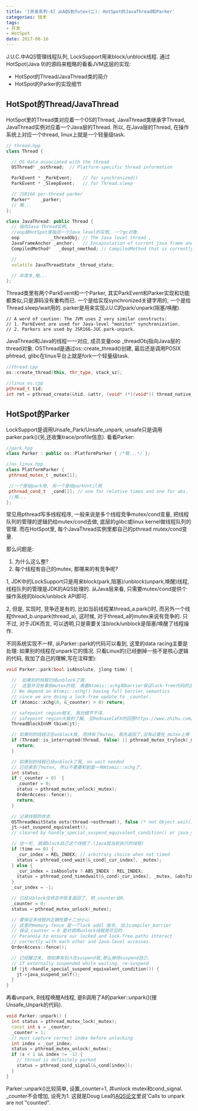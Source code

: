 ```yaml
---
title: '[并发系列-4] 从AQS到futex(二): HotSpot的JavaThread和Parker'
categories: 技术
tags:
- 并发
- HotSpot
date: 2017-08-16
---
```


J.U.C.中AQS管理线程队列, LockSupport用来block/unblock线程. 通过HotSpot(Java 9)的源码来粗略的看看JVM这层的实现:
* HotSpot的Thread/JavaThread类的简介
* HotSpot的Parker的实现细节
<!--more-->

## HotSpot的Thread/JavaThread
HotSpot里的Thread类对应着一个OS的Thread, JavaThread类继承字Thread, JavaThread实例对应着一个Java层的Thread.
所以, 在Java层的Thread, 在操作系统上对应一个thread, linux上就是一个轻量级task.

```c++
// thread.hpp
class Thread {

  // OS data associated with the thread
  OSThread* _osthread;  // Platform-specific thread information

  ParkEvent * _ParkEvent;    // for synchronized()
  ParkEvent * _SleepEvent;   // for Thread.sleep

  // JSR166 per-thread parker
  Parker*    _parker;
  // 略...
};

class JavaThread: public Thread {
  // 指向Java Thread实例,
  //oop是HotSpot里指向一个Java level的实例, 一个gc对象.
  oop            _threadObj; // The Java level thread ,
  JavaFrameAnchor _anchor;   // Encapsulation of current java frame and it state
  CompiledMethod*   _deopt_nmethod; // CompiledMethod that is currently being deoptimized

  //
  volatile JavaThreadState _thread_state;

  // 非常多,略...
};
```
Thread类里有两个ParkEvent和一个Parker, 其实ParkEvent和Parker实现和功能都类似,只是源码没有重构而已. 一个是给实现synchronized关键字用的, 一个是给Thread.sleep/wait用的. parker是用来实现J.U.C的park/unpark(阻塞/唤醒).
```
// A word of caution: The JVM uses 2 very similar constructs:
// 1. ParkEvent are used for Java-level "monitor" synchronization.
// 2. Parkers are used by JSR166-JUC park-unpark.
```
JavaThread和Java的线程一一对应, 成员变量oop _threadObj指向Java层的thread对象.
OSThread是通过os::create_thread()创建, 最后还是调用POSIX phtread, glibc在linux平台上就是fork一个轻量级task.
```c++
//thread.cpp
os::create_thread(this, thr_type, stack_sz);

//linux_os.cpp
pthread_t tid;
int ret = pthread_create(&tid, &attr, (void* (*)(void*)) thread_native_entry, thread);
```

## HotSpot的Parker

LockSupport是调用Unsafe_Park/Unsafe_unpark, unsafe只是调用parker.park()(另,还收集trace/profile信息). 看看Parker:

```c++
//park.hpp
class Parker : public os::PlatformParker { /*略...*/ };

//os_linux.hpp
class PlatformParker {
 pthread_mutex_t _mutex[1];

 //一个是给park用, 另一个是给parkUntil用
 pthread_cond_t  _cond[2]; // one for relative times and one for abs.
 //略...
};
```
常见用pthread写多线程程序, 一般来说是多个线程竞争mutex/cond变量, 把线程队列的管理的逻辑扔给mutex/cond去做, 底层的glibc或linux kernel做线程队列的管理. 而在HotSpot里, 每个JavaThread实例里都自己的pthread mutex/cond变量.  

那么问题是:
1. 为什么这么整?
2. 每个线程有自己的mutex, 那哪来的有竞争呢?

1, JDK中的LockSupport只是用来block(park,阻塞)/unblock(unpark,唤醒)线程, 线程队列的管理是JDK的AQS处理的. 从Java层来看, 只需要mutex/cond提供个操作系统的block/unblock API即可.

2, 但是, 实现时, 竞争还是有的, 比如当前线程某thread_a.park()时, 而另外一个线程thread_b.unpark(thread_a), 这时候, 对于thread_a的mutex来说有竞争的.
只不过, 对于JDK而言, 可以透明,只是需要关注block/unblock是阻塞/唤醒了线程操作.

不同系统实现不一样, 从Parker::park的代码可以看到, 这里的data racing主要是处理: 如果别的线程在unpark它的情况.
只看Linux的(已经删掉一些不是核心逻辑的代码, 我加了自己的理解,写在注释里):
```c++
void Parker::park(bool isAbsolute, jlong time) {

  //  如果别的线程已经unblock了我.  
  //  这里并没有拿到mutex的锁, 需要Atomic::xchg和barrier保证lock-free代码的正确.
  // We depend on Atomic::xchg() having full barrier semantics
  // since we are doing a lock-free update to _counter.
  if (Atomic::xchg(0, &_counter) > 0) return;

  // safepoint region相关, 我对细节不详.
  // safepoint region大致的了解, 见RednaxelaFX的回答https://www.zhihu.com/question/29268019
  ThreadBlockInVM tbivm(jt);

  // 如果别的线程正在unblock我, 而持有了mutex, 我先返回了,没有必要在_mutex上等
  if (Thread::is_interrupted(thread, false) || pthread_mutex_trylock(_mutex) != 0) {
    return;
  }

  // 如果别的线程已经unblock了我, no wait needed
  // 已经拿到了mutex, 所以不需要和前面一样Atomic::xchg了.
  int status;
  if (_counter > 0)  {
    _counter = 0;
    status = pthread_mutex_unlock(_mutex);
    OrderAccess::fence();
    return;
  }

  // 记录线程的状态
  OSThreadWaitState osts(thread->osthread(), false /* not Object.wait() */);
  jt->set_suspend_equivalent();
  // cleared by handle_special_suspend_equivalent_condition() or java_suspend_self()

  // 这一坨, 就是block自己这个线程了.(Java层当前执行的线程)
  if (time == 0) {
    _cur_index = REL_INDEX; // arbitrary choice when not timed
    status = pthread_cond_wait(&_cond[_cur_index], _mutex);
  } else {
    _cur_index = isAbsolute ? ABS_INDEX : REL_INDEX;
    status = pthread_cond_timedwait(&_cond[_cur_index], _mutex, &absTime);
  }
  _cur_index = -1;

  // 已经从block住状态中恢复返回了, 把_counter设0.
  _counter = 0;
  status = pthread_mutex_unlock(_mutex);

  // 要保证多线程的正确性要十二分小心
  // 这里的memory fence 是一个lock addl 指令, 加上compiler_barrier
  // 保证_counter = 0 是对调用unlock线程是可见的.
  // Paranoia to ensure our locked and lock-free paths interact
  // correctly with each other and Java-level accesses.
  OrderAccess::fence();

  // 已经醒过来, 但如果有别人在suspend我,那么继续suspend自己.
  // If externally suspended while waiting, re-suspend
  if (jt->handle_special_suspend_equivalent_condition()) {
    jt->java_suspend_self();
  }
}
```

再看unpark, B线程唤醒A线程, 是B调用了A的parker::unpark()(搜Unsafe_Unpark的代码).
```c++
void Parker::unpark() {
  int status = pthread_mutex_lock(_mutex);
  const int s = _counter;
  _counter = 1;
  // must capture correct index before unlocking
  int index = _cur_index;
  status = pthread_mutex_unlock(_mutex);
  if (s < 1 && index != -1) {
    // thread is definitely parked
    status = pthread_cond_signal(&_cond[index]);
  }
}
```
Parker::unpark()比较简单, 设置_counter=1, 并unlock mutex和cond_signal.
_counter不会增加, 设死为1. 这就是Doug Lea的[AQS论文](http://gee.cs.oswego.edu/dl/papers/aqs.pdf)里说'Calls to unpark are not "counted".
